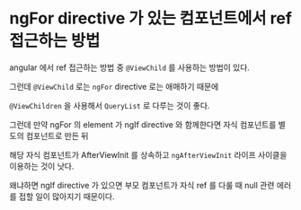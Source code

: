 # ngFor directive 가 있는 컴포넌트에서 ref 접근하는 방법

angular 에서 ref 접근하는 방법 중 `@ViewChild` 를 사용하는 방법이 있다.

그런데 `@ViewChild` 로는 `ngFor` directive 로는 애매하기 때문에

`@ViewChildren` 을 사용해서 `QueryList` 로 다루는 것이 좋다.

그런데 만약 ngFor 의 element 가 ngIf directive 와 함께한다면 자식 컴포넌트를 별도의 컴포넌트로 만든 뒤

해당 자식 컴포넌트가 AfterViewInit 를 상속하고 `ngAfterViewInit` 라이프 사이클을 이용하는 것이 낫다.

왜냐하면 ngIf directive 가 있으면 부모 컴포넌트가 자식 ref 를 다룰 때 null 관련 에러를 접할 일이 많아지기 때문이다.
